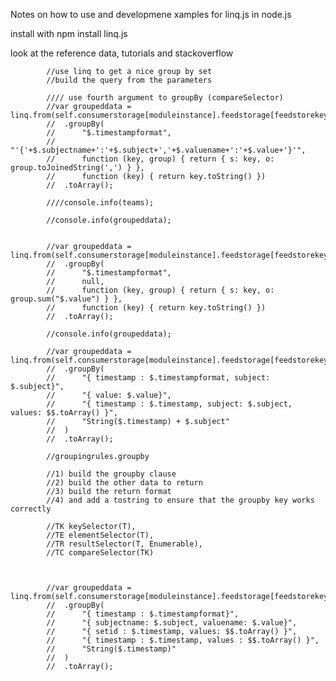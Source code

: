 Notes on how to use and developmene xamples for linq.js in node.js

install with npm install linq.js

look at the reference data, tutorials and stackoverflow

			//use linq to get a nice group by set
			//build the query from the parameters

			//// use fourth argument to groupBy (compareSelector)
			//var groupeddata = linq.from(self.consumerstorage[moduleinstance].feedstorage[feedstorekey].feedsets[setid].items)
			//	.groupBy(
			//		"$.timestampformat",
			//		"'{'+$.subjectname+':'+$.subject+','+$.valuename+':'+$.value+'}'",
			//		function (key, group) { return { s: key, o: group.toJoinedString(',') } },
			//		function (key) { return key.toString() })
			//	.toArray();

			////console.info(teams);

			//console.info(groupeddata);


			//var groupeddata = linq.from(self.consumerstorage[moduleinstance].feedstorage[feedstorekey].feedsets[setid].items)
			//	.groupBy(
			//		"$.timestampformat",
			//		null,
			//		function (key, group) { return { s: key, o: group.sum("$.value") } },
			//		function (key) { return key.toString() })
			//	.toArray();

			//console.info(groupeddata);

			//var groupeddata = linq.from(self.consumerstorage[moduleinstance].feedstorage[feedstorekey].feedsets[setid].items)
			//	.groupBy(
			//		"{ timestamp : $.timestampformat, subject: $.subject}",
			//		"{ value: $.value}",
			//		"{ timestamp : $.timestamp, subject: $.subject, values: $$.toArray() }",
			//		"String($.timestamp) + $.subject"
			//	)
			//	.toArray();

			//groupingrules.groupby

			//1) build the groupby clause
			//2) build the other data to return
			//3) build the return format
			//4) and add a tostring to ensure that the groupby key works correctly

			//TK keySelector(T),
			//TE elementSelector(T),
			//TR resultSelector(T, Enumerable),
			//TC compareSelector(TK) 

			

			//var groupeddata = linq.from(self.consumerstorage[moduleinstance].feedstorage[feedstorekey].feedsets[setid].items)
			//	.groupBy(
			//		"{ timestamp : $.timestampformat}",
			//		"{ subjectname: $.subject, valuename: $.value}",
			//		"{ setid : $.timestamp, values: $$.toArray() }",
			//		"{ timestamp : $.timestamp, values : $$.toArray() }",
			//		"String($.timestamp)"
			//	)
			//	.toArray();

			